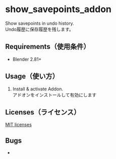 # show_savepoints_addon
Show savepoints in undo history.  
Undo履歴に保存履歴を残します。


## Requirements（使用条件）
* Blender 2.81+

## Usage（使い方）
1. Install & activate Addon.  
アドオンをインストールして有効にします

## Licenses（ライセンス）
[MIT licenses](https://opensource.org/licenses/mit-license.php)

## Bugs
* 